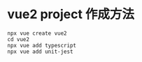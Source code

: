 # vue2 project 作成方法
```
npx vue create vue2
cd vue2
npx vue add typescript
npx vue add unit-jest
```